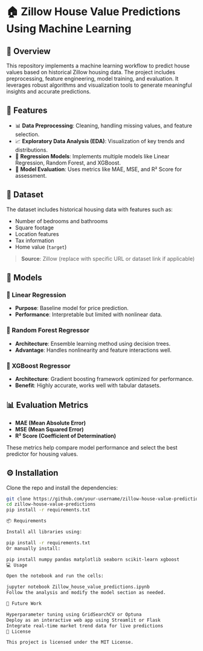 # 🏠 Zillow House Value Predictions Using Machine Learning

## 📌 Overview

This repository implements a machine learning workflow to predict house values based on historical Zillow housing data. The project includes preprocessing, feature engineering, model training, and evaluation. It leverages robust algorithms and visualization tools to generate meaningful insights and accurate predictions.

## 🚀 Features

- 📊 **Data Preprocessing**: Cleaning, handling missing values, and feature selection.
- 📈 **Exploratory Data Analysis (EDA)**: Visualization of key trends and distributions.
- 🤖 **Regression Models**: Implements multiple models like Linear Regression, Random Forest, and XGBoost.
- 🧪 **Model Evaluation**: Uses metrics like MAE, MSE, and R² Score for assessment.

## 📂 Dataset

The dataset includes historical housing data with features such as:
- Number of bedrooms and bathrooms
- Square footage
- Location features
- Tax information
- Home value (`target`)

> **Source**: Zillow (replace with specific URL or dataset link if applicable)

## 🧠 Models

### 🔹 Linear Regression
- **Purpose**: Baseline model for price prediction.
- **Performance**: Interpretable but limited with nonlinear data.

### 🔹 Random Forest Regressor
- **Architecture**: Ensemble learning method using decision trees.
- **Advantage**: Handles nonlinearity and feature interactions well.

### 🔹 XGBoost Regressor
- **Architecture**: Gradient boosting framework optimized for performance.
- **Benefit**: Highly accurate, works well with tabular datasets.

## 📊 Evaluation Metrics

- **MAE (Mean Absolute Error)**  
- **MSE (Mean Squared Error)**  
- **R² Score (Coefficient of Determination)**  

These metrics help compare model performance and select the best predictor for housing values.

## ⚙️ Installation

Clone the repo and install the dependencies:

```bash
git clone https://github.com/your-username/zillow-house-value-predictions.git
cd zillow-house-value-predictions
pip install -r requirements.txt

📦 Requirements

Install all libraries using:

pip install -r requirements.txt
Or manually install:

pip install numpy pandas matplotlib seaborn scikit-learn xgboost
💻 Usage

Open the notebook and run the cells:

jupyter notebook Zillow_house_value_predictions.ipynb
Follow the analysis and modify the model section as needed.

🔮 Future Work

Hyperparameter tuning using GridSearchCV or Optuna
Deploy as an interactive web app using Streamlit or Flask
Integrate real-time market trend data for live predictions
📄 License

This project is licensed under the MIT License.
